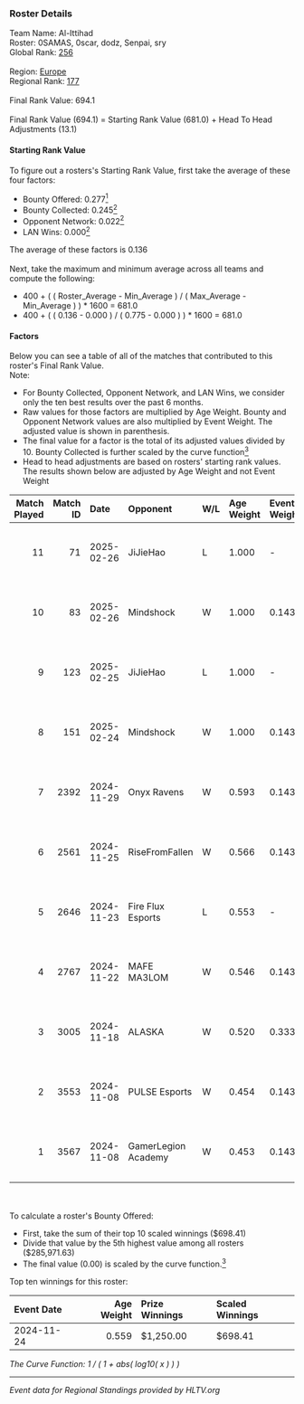 ### Roster Details<br />
Team Name: Al-Ittihad<br />
Roster: 0SAMAS, 0scar, dodz, Senpai, sry<br />
Global Rank: [256](../../standings_global_2025_02_28.md)<br />
<br />
Region: [Europe]( ../../standings_europe_2025_02_28.md)<br />
Regional Rank: [177]( ../../standings_europe_2025_02_28.md)<br />
<br />
Final Rank Value:  694.1<br />
<br />
Final Rank Value (694.1) = Starting Rank Value (681.0) + Head To Head Adjustments (13.1)<br />

#### Starting Rank Value<br />
To figure out a rosters's Starting Rank Value, first take the average of these four factors:<br />
- Bounty Offered: 0.277[<sup>1</sup>](#table2)
- Bounty Collected: 0.245[<sup>2</sup>](#table1)
- Opponent Network: 0.022[<sup>2</sup>](#table1)
- LAN Wins: 0.000[<sup>2</sup>](#table1)

The average of these factors is 0.136<br />
<br />
Next, take the maximum and minimum average across all teams and compute the following:<br />
- 400 + ( ( Roster_Average - Min_Average ) / ( Max_Average - Min_Average ) ) * 1600 = 681.0
- 400 + ( ( 0.136 - 0.000 ) / ( 0.775 - 0.000 ) ) * 1600 = 681.0


#### Factors<br />
Below you can see a table of all of the matches that contributed to this roster's Final Rank Value.<br />
Note:<br />

- For Bounty Collected, Opponent Network, and LAN Wins, we consider only the ten best results over the past 6 months.
- Raw values for those factors are multiplied by Age Weight. Bounty and Opponent Network values are also multiplied by Event Weight. The adjusted value is shown in parenthesis.
- The final value for a factor is the total of its adjusted values divided by 10. Bounty Collected is further scaled by the curve function[<sup>3</sup>](#curveFunction)
- Head to head adjustments are based on rosters' starting rank values. The results shown below are adjusted by Age Weight and not Event Weight
<span id="table1"></span><br />


| Match Played | Match ID | Date       | Opponent            | W/L | Age Weight | Event Weight | Bounty Collected | Opponent Network | LAN Wins  | H2H Adj. | Roster                             |
| -: | -: | :- | :- | :- | :- | :- | :- | :- | :- | -: | :- |
|           11 |       71 | 2025-02-26 | JiJieHao            | L   | 1.000      | -            | -                | -                | -         |   -16.72 | 0SAMAS, 0scar, dodz, Senpai, sry   |
|           10 |       83 | 2025-02-26 | Mindshock           | W   | 1.000      | 0.143        | 0.000 (0.000)    | 0.079 (0.011)    | 0 (0.000) |     5.19 | 0SAMAS, 0scar, dodz, Senpai, sry   |
|            9 |      123 | 2025-02-25 | JiJieHao            | L   | 1.000      | -            | -                | -                | -         |   -17.80 | 0SAMAS, 0scar, dodz, Senpai, sry   |
|            8 |      151 | 2025-02-24 | Mindshock           | W   | 1.000      | 0.143        | 0.000 (0.000)    | 0.079 (0.011)    | 0 (0.000) |     4.67 | 0SAMAS, 0scar, dodz, Senpai, sry   |
|            7 |     2392 | 2024-11-29 | Onyx Ravens         | W   | 0.593      | 0.143        | 0.022 (0.002)    | 0.170 (0.014)    | 0 (0.000) |     8.77 | 0SAMAS, 0scar, Dodal, EMSTAR, h0kz |
|            6 |     2561 | 2024-11-25 | RiseFromFallen      | W   | 0.566      | 0.143        | 0.000 (0.000)    | 0.027 (0.002)    | 0 (0.000) |     2.80 | 0SAMAS, 0scar, Dodal, EMSTAR, h0kz |
|            5 |     2646 | 2024-11-23 | Fire Flux Esports   | L   | 0.553      | -            | -                | -                | -         |    -2.77 | 0SAMAS, 0scar, Dodal, NAKO, ViTaL  |
|            4 |     2767 | 2024-11-22 | MAFE MA3LOM         | W   | 0.546      | 0.143        | 0.000 (0.000)    | 0.024 (0.002)    | 0 (0.000) |     4.81 | 0SAMAS, 0scar, Dodal, EMSTAR, h0kz |
|            3 |     3005 | 2024-11-18 | ALASKA              | W   | 0.520      | 0.333        | 0.036 (0.006)    | 0.940 (0.163)    | 0 (0.000) |    14.35 | 0SAMAS, 0scar, Dodal, NAKO, ViTaL  |
|            2 |     3553 | 2024-11-08 | PULSE Esports       | W   | 0.454      | 0.143        | 0.004 (0.000)    | 0.023 (0.001)    | 0 (0.000) |     4.61 | 0SAMAS, 0scar, Dodal, NAKO, ViTaL  |
|            1 |     3567 | 2024-11-08 | GamerLegion Academy | W   | 0.453      | 0.143        | 0.000 (0.000)    | 0.242 (0.016)    | 0 (0.000) |     5.21 | 0SAMAS, 0scar, Dodal, NAKO, ViTaL  |

<br />
<span id="table2"></span><br />
To calculate a roster's Bounty Offered:<br />

- First, take the sum of their top 10 scaled winnings ($698.41)
- Divide that value by the 5th highest value among all rosters ($285,971.63)
- The final value (0.00) is scaled by the curve function.[<sup>3</sup>](#curveFunction)

Top ten winnings for this roster:<br />

| Event Date | Age Weight | Prize Winnings | Scaled Winnings |
| :- | -: | :- | :- |
| 2024-11-24 |      0.559 | $1,250.00      | $698.41         |


<span id="curveFunction"></span>_The Curve Function: 1 / ( 1 + abs( log10( x ) ) )_<br />

---
_Event data for Regional Standings provided by HLTV.org_<br />
